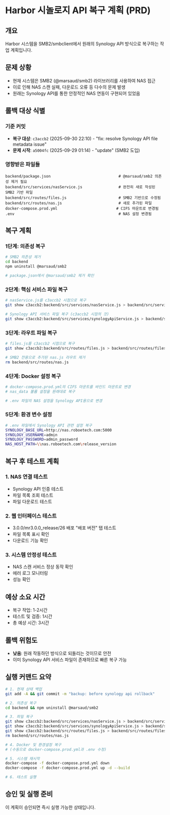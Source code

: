 # Harbor 시놀로지 API 복구 계획 (PRD)

## 개요
Harbor 시스템을 SMB2/smbclient에서 원래의 Synology API 방식으로 복구하는 작업 계획입니다.

## 문제 상황
- 현재 시스템은 SMB2 (@marsaud/smb2) 라이브러리를 사용하여 NAS 접근
- 이로 인해 NAS 스캔 실패, 다운로드 오류 등 다수의 문제 발생
- 원래는 Synology API를 통한 안정적인 NAS 연동이 구현되어 있었음

## 롤백 대상 식별

### 기준 커밋
- **복구 대상**: `c3accb2` (2025-09-30 22:10) - "fix: resolve Synology API file metadata issue"
- **문제 시작**: `a5004fc` (2025-09-29 01:14) - "update" (SMB2 도입)

### 영향받은 파일들
```
backend/package.json                              # @marsaud/smb2 의존성 제거 필요
backend/src/services/nasService.js                # 완전히 새로 작성된 SMB2 기반 파일
backend/src/routes/files.js                       # SMB2 기반으로 수정됨
backend/src/routes/nas.js                         # 새로 추가된 파일
docker-compose.prod.yml                          # CIFS 마운트로 변경됨
.env                                              # NAS 설정 변경됨
```

## 복구 계획

### 1단계: 의존성 복구
```bash
# SMB2 의존성 제거
cd backend
npm uninstall @marsaud/smb2

# package.json에서 @marsaud/smb2 제거 확인
```

### 2단계: 핵심 서비스 파일 복구
```bash
# nasService.js를 c3accb2 시점으로 복구
git show c3accb2:backend/src/services/nasService.js > backend/src/services/nasService.js

# Synology API 서비스 파일 복구 (c3accb2 시점의 것)
git show c3accb2:backend/src/services/synologyApiService.js > backend/src/services/synologyApiService.js
```

### 3단계: 라우트 파일 복구
```bash
# files.js를 c3accb2 시점으로 복구
git show c3accb2:backend/src/routes/files.js > backend/src/routes/files.js

# SMB2 전용으로 추가된 nas.js 라우트 제거
rm backend/src/routes/nas.js
```

### 4단계: Docker 설정 복구
```bash
# docker-compose.prod.yml의 CIFS 마운트를 바인드 마운트로 변경
# nas_data 볼륨 설정을 원래대로 복구

# .env 파일의 NAS 설정을 Synology API용으로 변경
```

### 5단계: 환경 변수 설정
```bash
# .env 파일에서 Synology API 관련 설정 복구
SYNOLOGY_BASE_URL=http://nas.roboetech.com:5000
SYNOLOGY_USERNAME=admin
SYNOLOGY_PASSWORD=admin_password
NAS_HOST_PATH=\\nas.roboetech.com\release_version
```

## 복구 후 테스트 계획

### 1. NAS 연결 테스트
- Synology API 인증 테스트
- 파일 목록 조회 테스트
- 파일 다운로드 테스트

### 2. 웹 인터페이스 테스트
- 3.0.0/mr3.0.0_release/26 배포 "배포 버전" 탭 테스트
- 파일 목록 표시 확인
- 다운로드 기능 확인

### 3. 시스템 안정성 테스트
- NAS 스캔 서비스 정상 동작 확인
- 에러 로그 모니터링
- 성능 확인

## 예상 소요 시간
- 복구 작업: 1-2시간
- 테스트 및 검증: 1시간
- 총 예상 시간: 3시간

## 롤백 위험도
- **낮음**: 원래 작동하던 방식으로 되돌리는 것이므로 안전
- 이미 Synology API 서비스 파일이 존재하므로 빠른 복구 가능

## 실행 커맨드 요약
```bash
# 1. 현재 상태 백업
git add -A && git commit -m "backup: before synology api rollback"

# 2. 의존성 복구
cd backend && npm uninstall @marsaud/smb2

# 3. 파일 복구
git show c3accb2:backend/src/services/nasService.js > backend/src/services/nasService.js
git show c3accb2:backend/src/services/synologyApiService.js > backend/src/services/synologyApiService.js
git show c3accb2:backend/src/routes/files.js > backend/src/routes/files.js
rm backend/src/routes/nas.js

# 4. Docker 및 환경설정 복구
# (수동으로 docker-compose.prod.yml과 .env 수정)

# 5. 시스템 재시작
docker-compose -f docker-compose.prod.yml down
docker-compose -f docker-compose.prod.yml up -d --build

# 6. 테스트 실행
```

## 승인 및 실행 준비
이 계획이 승인되면 즉시 실행 가능한 상태입니다.